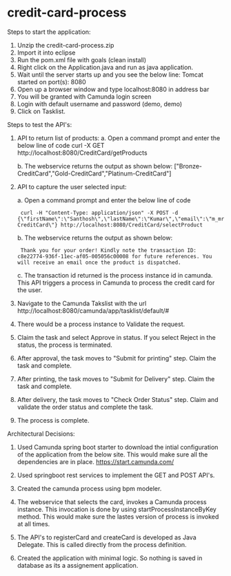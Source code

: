 # credit-card-process

Steps to start the application:

1. Unzip the credit-card-process.zip
2. Import it into eclipse
3. Run the pom.xml file with goals (clean install)
4. Right click on the Application.java and run as java application.
5. Wait until the server starts up and you see the below line:
Tomcat started on port(s): 8080
6. Open up a browser window and type localhost:8080 in address bar
7. You will be granted with Camunda login screen
8. Login with default username and password (demo, demo)
9. Click on Tasklist.

Steps to test the API's:

1. API to return list of products:
	a. Open a command prompt and enter the below line of code
		curl -X GET http://localhost:8080/CreditCard/getProducts

	b. The webservice returns the output as shown below:
		["Bronze-CreditCard","Gold-CreditCard","Platinum-CreditCard"]

2. API to capture the user selected input:

	a. Open a command prompt and enter the below line of code
	
		curl -H "Content-Type: application/json" -X POST -d {\"firstName\":\"Santhosh\",\"lastName\":\"Kumar\",\"email\":\"m_mrsanthosh@yahoo.com\",\"address\":\"Titaniumstraat10\",\"pincode\":\"7335CC\",\"city\":\"Apeldoorn\",\"country\":\"Netherlands\",\"selectedProduct\":\"Gold-CreditCard\"} http://localhost:8080/CreditCard/selectProduct

	b. The webservice returns the output as shown below:
		
		Thank you for your order! Kindly note the transaction ID: c8e22774-936f-11ec-af05-005056c00008 for future references. You will receive an email once the product is dispatched.
		
	c. The transaction id returned is the process instance id in camunda. This API triggers a process in Camunda to process the credit card for the user.
	

3. Navigate to the Camunda Takslist with the url http://localhost:8080/camunda/app/tasklist/default/#

4. There would be a process instance to Validate the request.

5. Claim the task and select Approve in status.
	If you select Reject in the status, the process is terminated.

6. After approval, the task moves to "Submit for printing" step. Claim the task and complete.

7. After printing, the task moves to "Submit for Delivery" step. Claim the task and complete.

8. After delivery, the task moves to "Check Order Status" step. Claim and validate the order status and complete the task.

9. The process is complete.


Architectural Decisions:

1. Used Camunda spring boot starter to download the intial configuration of the application from the below site. This would make sure all the dependencies are in place.
https://start.camunda.com/

2. Used springboot rest services to implement the GET and POST API's.

3. Created the camunda process using bpm modeler.

4. The webservice that selects the card, invokes a Camunda process instance. This invocation is done by using startProcessInstanceByKey method. This would make sure the lastes version of process is invoked at all times.

5. The API's to registerCard and createCard is developed as Java Delegate. This is called directly from the process definition.

6. Created the application with minimal logic. So nothing is saved in database as its a assignement application.
